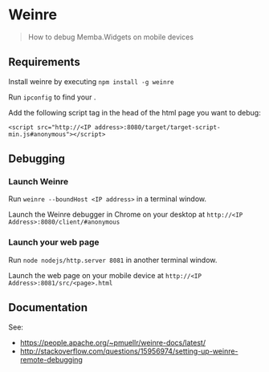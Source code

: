 # Weinre

> How to debug Memba.Widgets on mobile devices

## Requirements

Install weinre by executing ```npm install -g weinre```

Run ```ipconfig``` to find your <IP address>.

Add the following script tag in the head of the html page you want to debug:

```<script src="http://<IP address>:8080/target/target-script-min.js#anonymous"></script>```
 
## Debugging

### Launch Weinre

Run ```weinre --boundHost <IP address>``` in a terminal window.

Launch the Weinre debugger in Chrome on your desktop at ```http://<IP Address>:8080/client/#anonymous```

### Launch your web page

Run ```node nodejs/http.server 8081``` in another terminal window.

Launch the web page on your mobile device at ```http://<IP Address>:8081/src/<page>.html``` 

## Documentation

See:

- https://people.apache.org/~pmuellr/weinre-docs/latest/
- http://stackoverflow.com/questions/15956974/setting-up-weinre-remote-debugging

